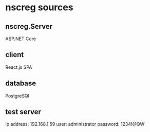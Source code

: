 # nscreg sources

## nscreg.Server

ASP.NET Core

## client

React.js SPA

## database

PostgreSQl

## test server

ip address: 192.168.1.59
user: administrator
password: 1234!@QW
